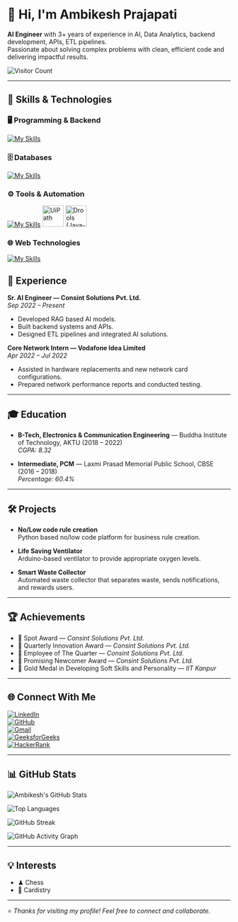 # 👋 Hi, I'm Ambikesh Prajapati

**AI Engineer** with 3+ years of experience in AI, Data Analytics, backend development, APIs, ETL pipelines.  
Passionate about solving complex problems with clean, efficient code and delivering impactful results.

![Visitor Count](https://komarev.com/ghpvc/?username=ambikeshprajapati&label=Profile%20Views&color=blue&style=flat)

---

## 🔧 Skills & Technologies  

### 🖥️ Programming & Backend  
[![My Skills](https://skillicons.dev/icons?i=py,cpp,flask,fastapi&theme=dark)](https://skillicons.dev)

### 🗄️ Databases  
[![My Skills](https://skillicons.dev/icons?i=mysql,mongodb,sqlite,postgres&theme=dark)](https://skillicons.dev) 

### ⚙️ Tools & Automation  
[![My Skills](https://skillicons.dev/icons?i=vscode,postman,arduino,git,github&theme=dark)](https://skillicons.dev)
<img src="https://cdn.worldvectorlogo.com/logos/uipath.svg" alt="UiPath" width="48" height="48"/>
<img src="https://cdn.jsdelivr.net/gh/devicons/devicon/icons/java/java-original.svg" alt="Drools (Java-based)" width="48" height="48"/>

### 🌐 Web Technologies  
[![My Skills](https://skillicons.dev/icons?i=html,css&theme=dark)](https://skillicons.dev)
## 💼 Experience

**Sr. AI Engineer — Consint Solutions Pvt. Ltd.**  
*Sep 2022 – Present*  
- Developed RAG based AI models.  
- Built backend systems and APIs.  
- Designed ETL pipelines and integrated AI solutions.  

**Core Network Intern — Vodafone Idea Limited**  
*Apr 2022 – Jul 2022*  
- Assisted in hardware replacements and new network card configurations.  
- Prepared network performance reports and conducted testing.  

---

## 🎓 Education

- **B-Tech, Electronics & Communication Engineering** — Buddha Institute of Technology, AKTU (2018 – 2022)  
  *CGPA: 8.32*  

- **Intermediate, PCM** — Laxmi Prasad Memorial Public School, CBSE (2016 – 2018)  
  *Percentage: 60.4%*  

---

## 🛠 Projects

- **No/Low code rule creation**  
  Python based no/low code platform for business rule creation.
  
- **Life Saving Ventilator**  
  Arduino-based ventilator to provide appropriate oxygen levels.  

- **Smart Waste Collector**  
  Automated waste collector that separates waste, sends notifications, and rewards users.  

---

## 🏆 Achievements

- 🥇 Spot Award — *Consint Solutions Pvt. Ltd.*  
- 🥇 Quarterly Innovation Award — *Consint Solutions Pvt. Ltd.*  
- 🏅 Employee of The Quarter — *Consint Solutions Pvt. Ltd.*  
- 🌟 Promising Newcomer Award — *Consint Solutions Pvt. Ltd.*  
- 🥇 Gold Medal in Developing Soft Skills and Personality — *IIT Kanpur*  

---

## 🌐 Connect With Me

[![LinkedIn](https://img.shields.io/badge/LinkedIn-Connect-blue?logo=linkedin)](https://linkedin.com/in/ambikesh-prajapati-62147b1a7)  
[![GitHub](https://img.shields.io/badge/GitHub-Follow-black?logo=github)](https://github.com/ambikeshprajapati)  
[![Gmail](https://img.shields.io/badge/Email-Contact-red?logo=gmail)](mailto:ambikesh.p.30@gmail.com)  
[![GeeksforGeeks](https://img.shields.io/badge/GeeksforGeeks-Profile-darkgreen?logo=geeksforgeeks)](https://www.geeksforgeeks.org/user/ambikeshprajapati/)  
[![HackerRank](https://img.shields.io/badge/HackerRank-Profile-brightgreen?logo=hackerrank)](https://www.hackerrank.com/profile/ambikesh1729)  

---

## 📊 GitHub Stats

![Ambikesh's GitHub Stats](https://github-readme-stats.vercel.app/api?username=ambikeshprajapati&show_icons=true&theme=tokyonight)  

![Top Languages](https://github-readme-stats.vercel.app/api/top-langs/?username=ambikeshprajapati&layout=compact&theme=tokyonight)  

![GitHub Streak](https://streak-stats.demolab.com?user=ambikeshprajapati&theme=tokyonight)  

![GitHub Activity Graph](https://github-readme-activity-graph.vercel.app/graph?username=ambikeshprajapati&theme=tokyo-night)  

---

## 💡 Interests

- ♟ Chess  
- 🎴 Cardistry  

---

⭐️ *Thanks for visiting my profile! Feel free to connect and collaborate.*  

